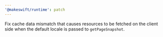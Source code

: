 ```yaml
---
'@makeswift/runtime': patch
---
```


Fix cache data mismatch that causes resources to be fetched on the client side when the default locale is passed to `getPageSnapshot`.
